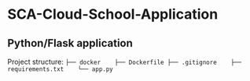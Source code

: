 # SCA-Cloud-School-Application

## Python/Flask application
Project structure:
`
├── docker
    ├── Dockerfile
    ├── .gitignore
    ├── requirements.txt
    └── app.py
`



